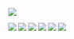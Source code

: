 ![](https://data14.sticker.fan/20200904/file_2745638_128x128.webp)

![](https://data14.sticker.fan/20200506/file_2462373_128x128.webp)
![](https://data14.sticker.fan/20200506/file_2462359_128x128.webp)
![](https://data14.sticker.fan/20201202/file_3348086_128x128.webp)
![](https://data14.sticker.fan/20201203/file_3346609_128x128.webp)
![](https://data14.sticker.fan/20201203/file_3346625_128x128.webp)
![](https://data14.sticker.fan/20201203/file_3346630_128x128.webp)
